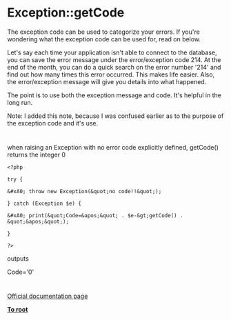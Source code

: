 # Exception::getCode





The exception code can be used to categorize your errors. If you&apos;re wondering what the exception code can be used for, read on below. 

Let&apos;s say each time your application isn&apos;t able to connect to the database, you can save the error message under the error/exception code 214. At the end of the month, you can do a quick search on the error number &apos;214&apos; and find out how many times this error occurred. This makes life easier. Also, the error/exception message will give you details into what happened. 

The point is to use both the exception message and code. It&apos;s helpful in the long run.

Note: I added this note, because I was confused earlier as to the purpose of the exception code and it&apos;s use.

  

#



when raising an Exception with no error code explicitly defined, getCode() returns the integer 0 





```
<?php

try {

&#xA0; throw new Exception(&quot;no code!!&quot;);

} catch (Exception $e) {

&#xA0; print(&quot;Code=&apos;&quot; . $e-&gt;getCode() . &quot;&apos;&quot;);

}

?>
```




outputs 



Code=&apos;0&apos;

  

#

[Official documentation page](https://www.php.net/manual/en/exception.getcode.php)

**[To root](/README.md)**